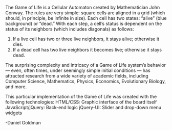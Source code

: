 The Game of Life is a Cellular Automaton created by Mathematician John Conway. The rules are very simple: square cells are aligned in a grid (which should, in principle, be infinite in size). Each cell has two states: “alive” (blue background) or “dead.”
With each step, a cell’s status is dependent on the status of its neighbors (which includes diagonals) as follows:

1) If a live cell has two or three live neighbors, it stays alive; otherwise it dies.
2) If a dead cell has two live neighbors it becomes live; otherwise it stays dead.

 The surprising complexity and intricacy of a Game of Life system’s behavior — even, often times, under seemingly simple initial conditions — has attracted research from a wide variety of academic fields, including Computer Science, Mathematics, Physics,
Economics, Evolutionary Biology, and more.

 This particular implementation of the Game of Life was created with the following technologies:
HTML/CSS: Graphic interface of the board itself
 JavaScript/jQuery: Back-end logic
 jQuery-UI: Slider and drop-down menu widgets

 -Daniel Goldman
